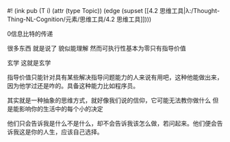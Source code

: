 #! (ink pub (T i) (attr (type Topic)) (edge (supset [[4.2 思维工具|λ:/Thought-Thing-NL-Cognition/元素/思维工具/4.2 思维工具]])))


0信息比特的传递

很多东西 就是说了 貌似能理解 然而可执行性基本为零只有指导价值

玄学 这就是玄学

指导价值只能针对具有某些解决指导问题能力的人来说有用吧，这种他能做出来，因为他学过还是咋的。具备这种能力比如程序员。

其实就是一种抽象的思维方式，就好像我们说的信仰，它可能无法教你做什么 但是能影响你的生活中的每个小的决定

他们只会告诉我是什么不是什么，却不会告诉我该怎么做，若问起来。他们便会告诉我这是你的人生，应该自己选择。
